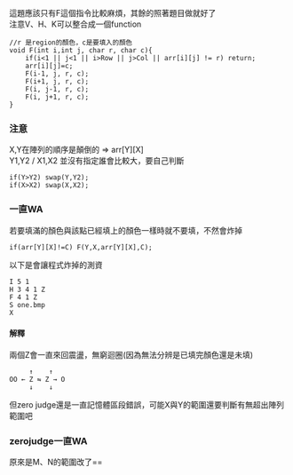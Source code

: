 這題應該只有F這個指令比較麻煩，其餘的照著題目做就好了  
注意V、H、K可以整合成一個function  
```
//r 是region的顏色，c是要填入的顏色
void F(int i,int j, char r, char c){
	if(i<1 || j<1 || i>Row || j>Col || arr[i][j] != r) return;
	arr[i][j]=c;
	F(i-1, j, r, c);
	F(i+1, j, r, c);
	F(i, j-1, r, c);
	F(i, j+1, r, c);
}
```
### 注意
X,Y在陣列的順序是顛倒的 => arr[Y][X]  
Y1,Y2 / X1,X2 並沒有指定誰會比較大，要自己判斷  
```
if(Y>Y2) swap(Y,Y2);
if(X>X2) swap(X,X2);
```

### 一直WA
若要填滿的顏色與該點已經填上的顏色一樣時就不要填，不然會炸掉
```
if(arr[Y][X]!=C) F(Y,X,arr[Y][X],C);
```
以下是會讓程式炸掉的測資
```
I 5 1
H 3 4 1 Z 
F 4 1 Z
S one.bmp
X
```
#### 解釋
兩個Z會一直來回震盪，無窮迴圈(因為無法分辨是已填完顏色還是未填)
```
     ↑    ↑
OO ← Z ⇋ Z → O
     ↓    ↓ 
```
但zero judge還是一直記憶體區段錯誤，可能X與Y的範圍還要判斷有無超出陣列範圍吧

### zerojudge一直WA
原來是M、N的範圍改了==
